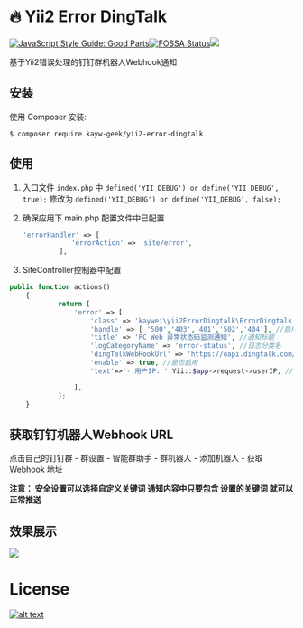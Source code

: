 # :fire: Yii2 Error DingTalk 



[![JavaScript Style Guide: Good Parts](https://img.shields.io/badge/code%20style-goodparts-brightgreen.svg?style=flat)](https://github.com/kayw-geek/yii2-error-dingtalk "JavaScript The Good Parts")[![FOSSA Status](https://app.fossa.com/api/projects/git%2Bgithub.com%2FKay-Wei%2Fyii2-error-dingtalk.svg?type=shield)](https://app.fossa.com/projects/git%2Bgithub.com%2Fkayw-geek%2Fyii2-error-dingtalk?ref=badge_shield)![](https://img.shields.io/github/languages/code-size/kayw-geek/yii2-error-dingtalk)

 基于Yii2错误处理的钉钉群机器人Webhook通知

## 安装

使用 Composer 安装:

```
$ composer require kayw-geek/yii2-error-dingtalk
```

## 使用

1. 入口文件 `index.php` 中 `defined('YII_DEBUG') or define('YII_DEBUG', true);` 修改为 `defined('YII_DEBUG') or define('YII_DEBUG', false);`

2. 确保应用下 main.php 配置文件中已配置 

   ```php
   'errorHandler' => [
               'errorAction' => 'site/error',
           	],
   ```

3. SiteController控制器中配置

```php
public function actions()
	{
            return [
                'error' => [
                    'class' => 'kaywei\yii2ErrorDingtalk\ErrorDingtalk', 
                    'handle' => [ '500','403','401','502','404'], //启用哪些状态码
                    'title' => 'PC Web 异常状态码监测通知', //通知标题
                    'logCategoryName' => 'error-status', //日志分类名
                    'dingTalkWebHookUrl' => 'https://oapi.dingtalk.com/robot/send?access_token=xxxxxx', //钉钉群机器人获取到的webhook URL
                    'enable' => true, //是否启用
                    'text'=>'- 用户IP: '.Yii::$app->request->userIP, //设置额外的通知内容

                ],
            ];
	}
```



## 获取钉钉机器人Webhook URL

点击自己的钉钉群 - 群设置 - 智能群助手 - 群机器人 - 添加机器人 - 获取Webhook 地址

**注意： 安全设置可以选择自定义关键词 通知内容中只要包含 设置的关键词 就可以正常推送**

## 效果展示

![](https://s1.ax1x.com/2020/09/10/wJAqun.png)

# License

[![alt text](https://app.fossa.io/api/projects/git%2Bgithub.com%2FKay-Wei%2Fyii2-error-dingtalk.svg?type=large "License")](https://app.fossa.io/projects/git%2Bgithub.com%2FKay-Wei%2Fyii2-error-dingtalk?ref=badge_large)